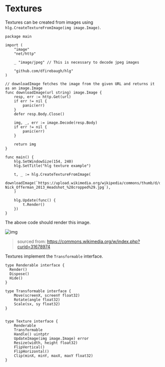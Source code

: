 
# Textures

Textures can be created from images using `hlg.CreateTextureFromImage(img image.Image)`.

```golang
package main

import (
	"image"
	"net/http"

	_ "image/jpeg" // This is necessary to decode jpeg images

	"github.com/dfirebaugh/hlg"
)

// downloadImage fetches the image from the given URL and returns it as an image.Image
func downloadImage(url string) image.Image {
	resp, err := http.Get(url)
	if err != nil {
		panic(err)
	}
	defer resp.Body.Close()

	img, _, err := image.Decode(resp.Body)
	if err != nil {
		panic(err)
	}

	return img
}

func main() {
	hlg.SetWindowSize(154, 240)
	hlg.SetTitle("hlg texture example")

	t, _ := hlg.CreateTextureFromImage(
		downloadImage(`https://upload.wikimedia.org/wikipedia/commons/thumb/d/da/Nick_Offerman_2013_Headshot_%28cropped%29.jpg/308px-Nick_Offerman_2013_Headshot_%28cropped%29.jpg`),
	)

	hlg.Update(func() {
		t.Render()
	})
}
```

The above code should render this image.

![img](https://upload.wikimedia.org/wikipedia/commons/thumb/d/da/Nick_Offerman_2013_Headshot_%28cropped%29.jpg/308px-Nick_Offerman_2013_Headshot_%28cropped%29.jpg)
> sourced from: https://commons.wikimedia.org/w/index.php?curid=31678974

Textures implement the `Transformable` interface.
```golang
type Renderable interface {
  Render()
  Dispose()
  Hide()
}

type Transformable interface {
	Move(screenX, screenY float32)
	Rotate(angle float32)
	Scale(sx, sy float32)
}


type Texture interface {
	Renderable
	Transformable
	Handle() uintptr
	UpdateImage(img image.Image) error
	Resize(width, height float32)
	FlipVertical()
	FlipHorizontal()
	Clip(minX, minY, maxX, maxY float32)
}
```
